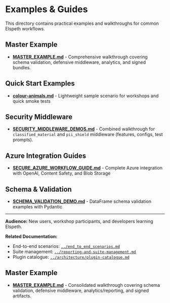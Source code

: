 # Examples & Guides

This directory contains practical examples and walkthroughs for common Elspeth workflows.

## Master Example

- **[MASTER_EXAMPLE.md](MASTER_EXAMPLE.md)** - Comprehensive walkthrough covering schema validation, defensive middleware, analytics, and signed bundles.

## Quick Start Examples

- **[colour-animals.md](colour-animals.md)** - Lightweight sample scenario for workshops and quick smoke tests

## Security Middleware

- **[SECURITY_MIDDLEWARE_DEMOS.md](SECURITY_MIDDLEWARE_DEMOS.md)** - Combined walkthrough for `classified_material` and `pii_shield` middleware (features, configs, test prompts).

## Azure Integration Guides

- **[SECURE_AZURE_WORKFLOW_GUIDE.md](SECURE_AZURE_WORKFLOW_GUIDE.md)** - Complete Azure integration with OpenAI, Content Safety, and Blob Storage

## Schema & Validation

- **[SCHEMA_VALIDATION_DEMO.md](SCHEMA_VALIDATION_DEMO.md)** - DataFrame schema validation examples with Pydantic

---

**Audience:** New users, workshop participants, and developers learning Elspeth.

**Related Documentation:**
- End-to-end scenarios: [`../end_to_end_scenarios.md`](../end_to_end_scenarios.md)
- Suite management: [`../reporting-and-suite-management.md`](../reporting-and-suite-management.md)
- Plugin catalogue: [`../architecture/plugin-catalogue.md`](../architecture/plugin-catalogue.md)
## Master Example

- **[MASTER_EXAMPLE.md](MASTER_EXAMPLE.md)** - Consolidated walkthrough covering schema validation, defensive middleware, analytics/reporting, and signed artifacts.
